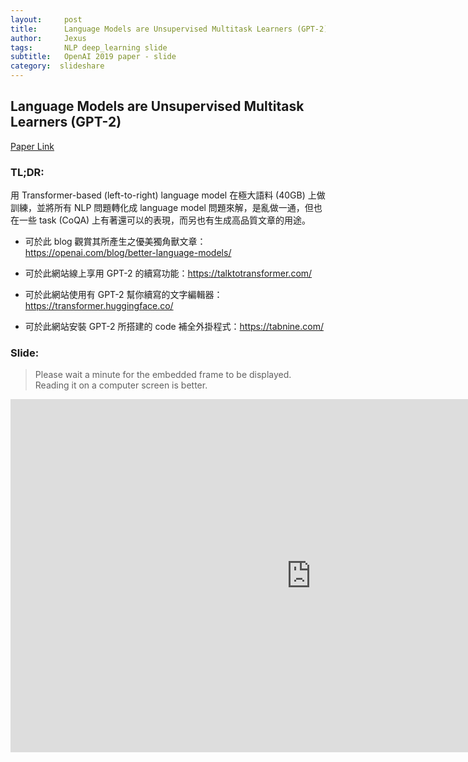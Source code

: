 ```yaml
---
layout:     post
title:      Language Models are Unsupervised Multitask Learners (GPT-2)
author:     Jexus
tags: 		NLP deep_learning slide
subtitle:   OpenAI 2019 paper - slide
category:  slideshare
---
```

## Language Models are Unsupervised Multitask Learners (GPT-2)

[Paper Link](https://d4mucfpksywv.cloudfront.net/better-language-models/language_models_are_unsupervised_multitask_learners.pdf)

### TL;DR:

用 Transformer-based (left-to-right) language model 在極大語料 (40GB) 上做訓練，並將所有 NLP 問題轉化成 language model 問題來解，是亂做一通，但也在一些 task (CoQA) 上有著還可以的表現，而另也有生成高品質文章的用途。

<!-- ### Applications -->

- 可於此 blog 觀賞其所產生之優美獨角獸文章：https://openai.com/blog/better-language-models/

- 可於此網站線上享用 GPT-2 的續寫功能：https://talktotransformer.com/

- 可於此網站使用有 GPT-2 幫你續寫的文字編輯器：https://transformer.huggingface.co/

- 可於此網站安裝 GPT-2 所搭建的 code 補全外掛程式：https://tabnine.com/

### Slide:

> Please wait a minute for the embedded frame to be displayed. Reading it on a computer screen is better.



<iframe src="https://onedrive.live.com/embed?cid=255C96F3631B0025&amp;resid=255C96F3631B0025%21419&amp;authkey=APv634WYv6U1ts4&amp;em=2&amp;wdAr=1.7777777777777777" width="962px" height="565px" frameborder="0">這是 <a target="_blank" href="https://office.com/webapps">Office</a> 提供的內嵌 <a target="_blank" href="https://office.com">Microsoft Office</a> 簡報。</iframe>